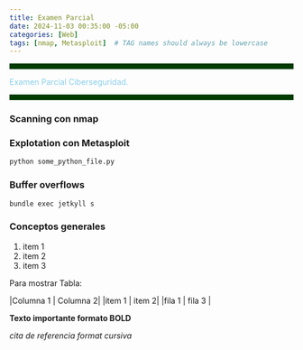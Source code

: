 ```yaml
---
title: Examen Parcial
date: 2024-11-03 00:35:00 -05:00
categories: [Web]
tags: [nmap, Metasploit]  # TAG names should always be lowercase
---
```



<hr style="border: none; height: 10px; background-color: #003b00;">

<font color="#87CEEB">Examen Parcial Ciberseguridad.</font>

<hr style="border: none; height: 10px; background-color: #003b00;">



### Scanning con nmap
### Explotation con Metasploit

```python
python some_python_file.py
```

### Buffer overflows
```bash
bundle exec jetkyll s 
```

### Conceptos generales 
1. item 1
2. item 2
3. item 3


Para mostrar Tabla:

|Columna 1 | Columna 2|
|item 1 | item 2|
|fila 1 | fila 3 |

**Texto importante formato BOLD**

*cita de referencia format cursiva*